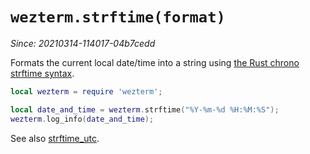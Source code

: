 # `wezterm.strftime(format)`

*Since: 20210314-114017-04b7cedd*

Formats the current local date/time into a string using [the Rust chrono
strftime syntax](https://docs.rs/chrono/0.4.19/chrono/format/strftime/index.html).

```lua
local wezterm = require 'wezterm';

local date_and_time = wezterm.strftime("%Y-%m-%d %H:%M:%S");
wezterm.log_info(date_and_time);
```

See also [strftime_utc](strftime_utc.md).
